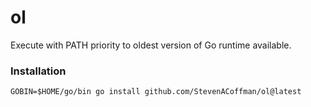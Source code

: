 # ol
Execute with PATH priority to oldest version of Go runtime available.

### Installation
```
GOBIN=$HOME/go/bin go install github.com/StevenACoffman/ol@latest
```
